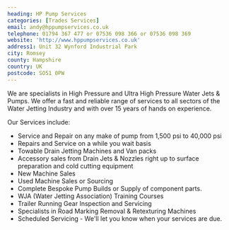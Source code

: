 ```yaml
---
heading: HP Pump Services
categories: [Trades Services]
email: andy@hppumpservices.co.uk
telephone: 01794 367 477 or 07536 098 366 or 07536 098 369
website: 'http://www.hppumpservices.co.uk'
address1: Unit 32 Wynford Industrial Park
city: Romsey
county: Hampshire
country: UK
postcode: SO51 0PW
---
```

We are specialists in High Pressure and Ultra High Pressure Water Jets & Pumps. We offer a fast and reliable range of services to all sectors of the Water Jetting Industry and with over 15 years of hands on experience.

Our Services include:

* Service and Repair on any make of pump from 1,500 psi to 40,000 psi
* Repairs and Service on a while you wait basis
* Towable Drain Jetting Machines and Van packs
* Accessory sales from Drain Jets & Nozzles right up to surface preparation and cold cutting equipment
* New Machine Sales
* Used Machine Sales or Sourcing
* Complete Bespoke Pump Builds or Supply of component parts.
* WJA (Water Jetting Association) Training Courses
* Trailer Running Gear Inspection and Servicing
* Specialists in Road Marking Removal & Retexturing Machines
* Scheduled Servicing - We'll let you know when your services are due.
